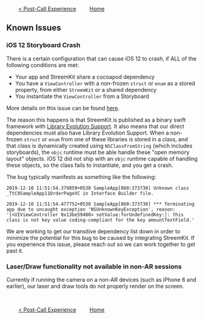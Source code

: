 &nbsp; &nbsp; &nbsp; &nbsp;
[< Post-Call Experience](post-call.md)
&nbsp; &nbsp; &nbsp; &nbsp;
[Home](../README.md)

## Known Issues

### iOS 12 Storyboard Crash

There is a certain configuration that can cause iOS 12 to crash, if ALL of the following conditions are met:
* Your app and StreemKit share a cocoapod dependency
* You have a `ViewController` with a non-frozen  `struct` or `enum` as a stored property, from either `StreemKit` or a shared dependency
* You instantiate the `ViewController` from a Storyboard

More details on this issue can be found [here](https://bugs.swift.org/browse/SR-11969).

The reason this happens is that StreemKit is published as a binary swift framework with [Library Evolution Support](https://swift.org/blog/library-evolution/).  It also means that our direct dependencies must also have Library Evolution Support.  When a non-frozen `struct` or `enum` from one of these libraries is stored in a class, and that class is dynamically created using `NSClassFromString` (which includes storyboards), the `objc` runtime must be able handle these "open memory layout" objects.  iOS 12 did not ship with an `objc` runtime capable of handling these objects, so the class fails to instantiate, and you get a crash.

The bug typically manifests as something like the following:
```
2019-12-10 11:51:54.379859+0530 SampleApp[860:373730] Unknown class _TtC9SampleApp11OrderPageVC in Interface Builder file.

2019-12-10 11:51:54.477752+0530 SampleApp[860:373730] *** Terminating app due to uncaught exception 'NSUnknownKeyException', reason: '[<UIViewController 0x13be59400> setValue:forUndefinedKey:]: this class is not key value coding-compliant for the key amountTextField.'
```

We are working to get our transitive dependency list down in order to minimize the potential for this bug to be caused by integrating StreemKit.  If you experience this issue, please reach out so we can work together to get past it.


### Laser/Draw functionality not available in non-AR sessions

Currently if running the camera on a non-AR devices (such as iPhone 6 and earlier), our laser and draw tools do not properly render on the screen.

&nbsp;

&nbsp; &nbsp; &nbsp; &nbsp;
[< Post-Call Experience](post-call.md)
&nbsp; &nbsp; &nbsp; &nbsp;
[Home](../README.md)
